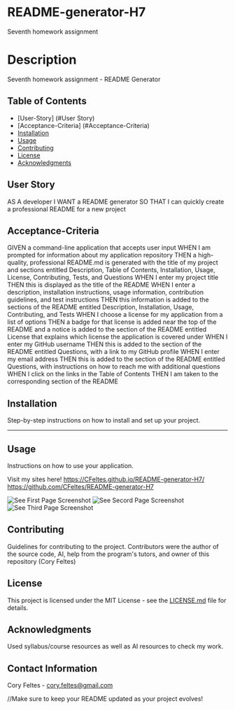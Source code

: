 # README-generator-H7
Seventh homework assignment


# Description
Seventh homework assignment - README Generator



## Table of Contents
- [User-Story] (#User Story)
- [Acceptance-Criteria] (#Acceptance-Criteria)
- [Installation](#installation)
- [Usage](#usage)
- [Contributing](#contributing)
- [License](#license)
- [Acknowledgments](#acknowledgments)


## User Story
AS A developer
I WANT a README generator
SO THAT I can quickly create a professional README for a new project

## Acceptance-Criteria
GIVEN a command-line application that accepts user input
WHEN I am prompted for information about my application repository
THEN a high-quality, professional README.md is generated with the title of my project and sections entitled Description, Table of Contents, Installation, Usage, License, Contributing, Tests, and Questions
WHEN I enter my project title
THEN this is displayed as the title of the README
WHEN I enter a description, installation instructions, usage information, contribution guidelines, and test instructions
THEN this information is added to the sections of the README entitled Description, Installation, Usage, Contributing, and Tests
WHEN I choose a license for my application from a list of options
THEN a badge for that license is added near the top of the README and a notice is added to the section of the README entitled License that explains which license the application is covered under
WHEN I enter my GitHub username
THEN this is added to the section of the README entitled Questions, with a link to my GitHub profile
WHEN I enter my email address
THEN this is added to the section of the README entitled Questions, with instructions on how to reach me with additional questions
WHEN I click on the links in the Table of Contents
THEN I am taken to the corresponding section of the README


## Installation
Step-by-step instructions on how to install and set up your project.

****

## Usage
Instructions on how to use your application.

Visit my sites here!
https://CFeltes.github.io/README-generator-H7/
https://github.com/CFeltes/README-generator-H7

![See First Page Screenshot](Screenshot-1.jpg)
![See Secord Page Screenshot](Screenshot-2.jpg)
![See Third Page Screenshot](Screenshot-3.jpg)


## Contributing
Guidelines for contributing to the project.
Contributors were the author of the source code, AI, help from the program's tutors, and owner of this repository (Cory Feltes) 

## License
This project is licensed under the MIT License - see the [LICENSE.md](LICENSE.md) file for details.

## Acknowledgments
Used syllabus/course resources as well as AI resources to check my work.

## Contact Information
Cory Feltes - cory.feltes@gmail.com


//Make sure to keep your README updated as your project evolves!